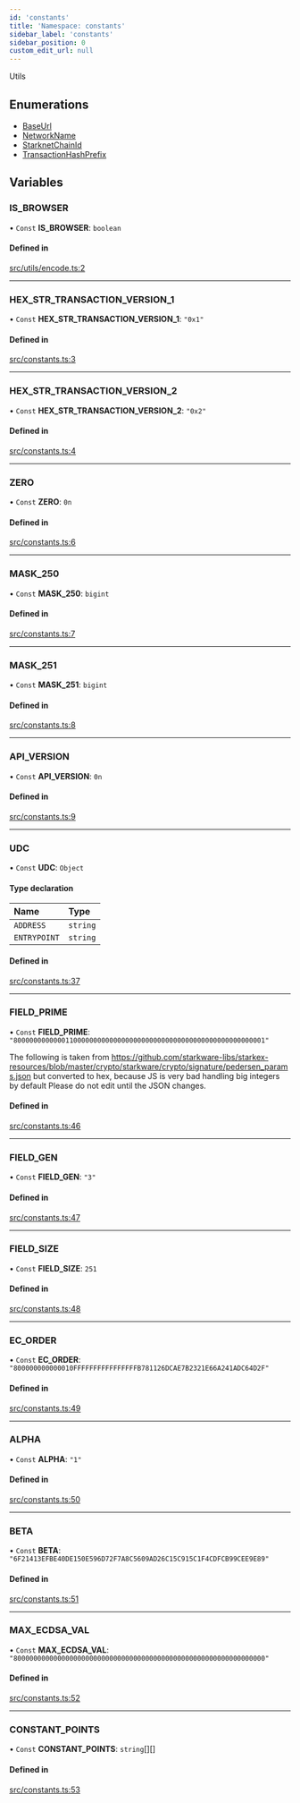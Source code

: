 ```yaml
---
id: 'constants'
title: 'Namespace: constants'
sidebar_label: 'constants'
sidebar_position: 0
custom_edit_url: null
---
```


Utils

## Enumerations

- [BaseUrl](../enums/constants.BaseUrl.md)
- [NetworkName](../enums/constants.NetworkName.md)
- [StarknetChainId](../enums/constants.StarknetChainId.md)
- [TransactionHashPrefix](../enums/constants.TransactionHashPrefix.md)

## Variables

### IS_BROWSER

• `Const` **IS_BROWSER**: `boolean`

#### Defined in

[src/utils/encode.ts:2](https://github.com/starknet-io/starknet.js/blob/v5.19.5/src/utils/encode.ts#L2)

---

### HEX_STR_TRANSACTION_VERSION_1

• `Const` **HEX_STR_TRANSACTION_VERSION_1**: `"0x1"`

#### Defined in

[src/constants.ts:3](https://github.com/starknet-io/starknet.js/blob/v5.19.5/src/constants.ts#L3)

---

### HEX_STR_TRANSACTION_VERSION_2

• `Const` **HEX_STR_TRANSACTION_VERSION_2**: `"0x2"`

#### Defined in

[src/constants.ts:4](https://github.com/starknet-io/starknet.js/blob/v5.19.5/src/constants.ts#L4)

---

### ZERO

• `Const` **ZERO**: `0n`

#### Defined in

[src/constants.ts:6](https://github.com/starknet-io/starknet.js/blob/v5.19.5/src/constants.ts#L6)

---

### MASK_250

• `Const` **MASK_250**: `bigint`

#### Defined in

[src/constants.ts:7](https://github.com/starknet-io/starknet.js/blob/v5.19.5/src/constants.ts#L7)

---

### MASK_251

• `Const` **MASK_251**: `bigint`

#### Defined in

[src/constants.ts:8](https://github.com/starknet-io/starknet.js/blob/v5.19.5/src/constants.ts#L8)

---

### API_VERSION

• `Const` **API_VERSION**: `0n`

#### Defined in

[src/constants.ts:9](https://github.com/starknet-io/starknet.js/blob/v5.19.5/src/constants.ts#L9)

---

### UDC

• `Const` **UDC**: `Object`

#### Type declaration

| Name         | Type     |
| :----------- | :------- |
| `ADDRESS`    | `string` |
| `ENTRYPOINT` | `string` |

#### Defined in

[src/constants.ts:37](https://github.com/starknet-io/starknet.js/blob/v5.19.5/src/constants.ts#L37)

---

### FIELD_PRIME

• `Const` **FIELD_PRIME**: `"800000000000011000000000000000000000000000000000000000000000001"`

The following is taken from https://github.com/starkware-libs/starkex-resources/blob/master/crypto/starkware/crypto/signature/pedersen_params.json but converted to hex, because JS is very bad handling big integers by default
Please do not edit until the JSON changes.

#### Defined in

[src/constants.ts:46](https://github.com/starknet-io/starknet.js/blob/v5.19.5/src/constants.ts#L46)

---

### FIELD_GEN

• `Const` **FIELD_GEN**: `"3"`

#### Defined in

[src/constants.ts:47](https://github.com/starknet-io/starknet.js/blob/v5.19.5/src/constants.ts#L47)

---

### FIELD_SIZE

• `Const` **FIELD_SIZE**: `251`

#### Defined in

[src/constants.ts:48](https://github.com/starknet-io/starknet.js/blob/v5.19.5/src/constants.ts#L48)

---

### EC_ORDER

• `Const` **EC_ORDER**: `"800000000000010FFFFFFFFFFFFFFFFB781126DCAE7B2321E66A241ADC64D2F"`

#### Defined in

[src/constants.ts:49](https://github.com/starknet-io/starknet.js/blob/v5.19.5/src/constants.ts#L49)

---

### ALPHA

• `Const` **ALPHA**: `"1"`

#### Defined in

[src/constants.ts:50](https://github.com/starknet-io/starknet.js/blob/v5.19.5/src/constants.ts#L50)

---

### BETA

• `Const` **BETA**: `"6F21413EFBE40DE150E596D72F7A8C5609AD26C15C915C1F4CDFCB99CEE9E89"`

#### Defined in

[src/constants.ts:51](https://github.com/starknet-io/starknet.js/blob/v5.19.5/src/constants.ts#L51)

---

### MAX_ECDSA_VAL

• `Const` **MAX_ECDSA_VAL**: `"800000000000000000000000000000000000000000000000000000000000000"`

#### Defined in

[src/constants.ts:52](https://github.com/starknet-io/starknet.js/blob/v5.19.5/src/constants.ts#L52)

---

### CONSTANT_POINTS

• `Const` **CONSTANT_POINTS**: `string`[][]

#### Defined in

[src/constants.ts:53](https://github.com/starknet-io/starknet.js/blob/v5.19.5/src/constants.ts#L53)
